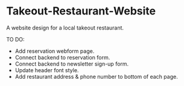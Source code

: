 # Takeout-Restaurant-Website
A website design for a local takeout restaurant.

TO DO:
- Add reservation webform page.
- Connect backend to reservation form.
- Connect backend to newsletter sign-up form.
- Update header font style.
- Add restaurant address & phone number to bottom of each page.
